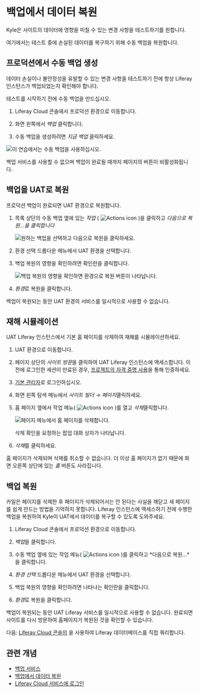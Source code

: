 # 백업에서 데이터 복원

Kyle은 사이트의 데이터에 영향을 미칠 수 있는 변경 사항을 테스트하기를 원합니다.

여기에서는 테스트 중에 손실된 데이터를 복구하기 위해 수동 백업을 복원합니다.

## 프로덕션에서 수동 백업 생성

데이터 손실이나 불안정성을 유발할 수 있는 변경 사항을 테스트하기 전에 항상 Liferay 인스턴스가 백업되었는지 확인해야 합니다.

테스트를 시작하기 전에 수동 백업을 만드십시오.

1. Liferay Cloud 콘솔에서 프로덕션 환경으로 이동합니다.

1. 화면 왼쪽에서 *백업* 클릭합니다.

1. 수동 백업을 생성하려면 *지금 백업* 클릭하세요.

![이 연습에서는 수동 백업을 사용하십시오.](./restoring-data-from-a-backup/images/01.png)

백업 서비스를 사용할 수 없으며 백업이 완료될 때까지 페이지의 버튼이 비활성화됩니다.

## 백업을 UAT로 복원

프로덕션 백업이 완료되면 UAT 환경으로 복원합니다.

1. 목록 상단의 수동 백업 옆에 있는 _작업_ ( ![Actions icon](../../images/icon-actions.png) )을 클릭하고 *다음으로 복원...을 클릭합니다*

   ![원하는 백업을 선택하고 다음으로 복원을 클릭하세요.](./restoring-data-from-a-backup/images/02.png)

1. 환경 선택 드롭다운 메뉴에서 UAT 환경을 선택합니다.

1. 백업 복원의 영향을 확인하려면 확인란을 클릭합니다.

   ![백업 복원의 영향을 확인하면 환경으로 복원 버튼이 나타납니다.](./restoring-data-from-a-backup/images/03.png)

1. *환경*로 복원을 클릭합니다.

백업이 복원되는 동안 UAT 환경의 서비스를 일시적으로 사용할 수 없습니다.

## 재해 시뮬레이션

UAT Liferay 인스턴스에서 기본 홈 페이지를 삭제하여 재해를 시뮬레이션하세요.

1. UAT 환경으로 이동합니다.

1. 페이지 상단의 *사이트 방문*을 클릭하여 UAT Liferay 인스턴스에 액세스합니다. 이전에 로그인한 세션이 만료된 경우, [프로젝트의 자격 증명 사용](./deploying-and-promoting-to-production.md#accessing-your-uat-environment)을 통해 인증하세요.

1. [기본 관리자](https://learn.liferay.com/web/guest/w/dxp/getting-started/introduction-to-the-admin-account)로 로그인하십시오.

1. 화면 왼쪽 탐색 메뉴에서 *사이트 빌더* &rarr; *페이지*클릭하세요.

1. 홈 페이지 옆에서 작업 메뉴( ![Actions icon](../../images/icon-actions.png) )를 열고 *삭제*클릭합니다.

   ![페이지 메뉴에서 홈 페이지를 삭제합니다.](./restoring-data-from-a-backup/images/04.png)

   삭제 확인을 요청하는 팝업 대화 상자가 나타납니다.

1. *삭제*를 클릭하세요.

홈 페이지가 삭제되며 삭제를 취소할 수 없습니다. 더 이상 홈 페이지가 없기 때문에 화면 오른쪽 상단에 있는 *홈* 버튼도 사라집니다.

## 백업 복원

카일은 페이지를 삭제한 후 페이지가 삭제되어서는 안 된다는 사실을 깨닫고 새 페이지를 쉽게 만드는 방법을 기억하지 못합니다. Liferay 인스턴스에 액세스하기 전에 수행한 백업을 복원하여 Kyle이 UAT에서 데이터를 복구할 수 있도록 도와주세요.

1. Liferay Cloud 콘솔에서 프로덕션 환경으로 이동합니다.

1. *백업*을 클릭합니다.

1. 수동 백업 옆에 있는 작업 메뉴( ![Actions icon](../../images/icon-actions.png) )를 클릭하고 *다음으로 복원...*을 클릭합니다.

1. *환경 선택* 드롭다운 메뉴에서 UAT 환경을 선택합니다.

1. 백업 복원의 영향을 확인하려면 나타나는 확인란을 클릭합니다.

1. *환경*로 복원을 클릭합니다.

백업이 복원되는 동안 UAT Liferay 서비스를 일시적으로 사용할 수 없습니다. 완료되면 사이트를 다시 방문하여 홈페이지가 복원된 것을 확인할 수 있습니다.

다음: [Liferay Cloud 콘솔의](./using-the-liferay-services-shell.md) 을 사용하여 Liferay 데이터베이스를 직접 쿼리합니다.

## 관련 개념

* [백업 서비스](https://learn.liferay.com/web/guest/w/liferay-cloud/platform-services/backup-service/backup-service-overview)
* [백업에서 데이터 복원](https://learn.liferay.com/web/guest/w/liferay-cloud/platform-services/backup-service/restoring-data-from-a-backup)
* [Liferay Cloud 서비스에 로그인](https://learn.liferay.com/w/liferay-cloud/getting-started/logging-into-your-liferay-cloud-services)
